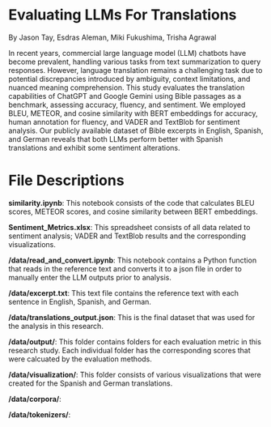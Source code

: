 # Evaluating LLMs For Translations
By Jason Tay, Esdras Aleman, Miki Fukushima, Trisha Agrawal

In recent years, commercial large language model (LLM) chatbots have become prevalent, handling various tasks from text summarization to query responses. However, language translation remains a challenging task due to potential discrepancies introduced by ambiguity, context limitations, and nuanced meaning comprehension. This study evaluates the translation capabilities of ChatGPT and Google Gemini using Bible passages as a benchmark, assessing accuracy, fluency, and sentiment. We employed BLEU, METEOR, and cosine similarity with BERT embeddings for accuracy, human annotation for fluency, and VADER and TextBlob for sentiment analysis. Our publicly available dataset of Bible excerpts in English, Spanish, and German reveals that both LLMs perform better with Spanish translations and exhibit some sentiment alterations.

# File Descriptions
**similarity.ipynb**: This notebook consists of the code that calculates BLEU scores, METEOR scores, and cosine similarity between BERT embeddings.

**Sentiment_Metrics.xlsx**: This spreadsheet consists of all data related to sentiment analysis; VADER and TextBlob results and the corresponding visualizations.

**/data/read_and_convert.ipynb**: This notebook contains a Python function that reads in the reference text and converts it to a json file in order to manually enter the LLM outputs prior to analysis.

**/data/excerpt.txt**: This text file contains the reference text with each sentence in English, Spanish, and German. 

**/data/translations_output.json**: This is the final dataset that was used for the analysis in this research.

**/data/output/**: This folder contains folders for each evaluation metric in this research study. Each individual folder has the corresponding scores that were calcuated by the evaluation methods. 

**/data/visualization/**: This folder consists of various visualizations that were created for the Spanish and German translations.

**/data/corpora/**:

**/data/tokenizers/**:
